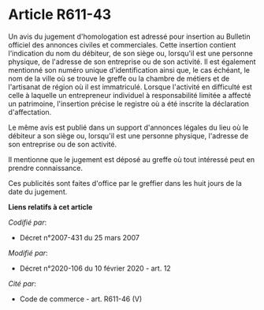 # Article R611-43

Un avis du jugement d'homologation est adressé pour insertion au Bulletin officiel des annonces civiles et commerciales.
Cette insertion contient l'indication du nom du débiteur, de son siège ou, lorsqu'il est une personne physique, de l'adresse
de son entreprise ou de son activité. Il est également mentionné son numéro unique d'identification ainsi que, le cas
échéant, le nom de la ville où se trouve le greffe ou la chambre de métiers et de l'artisanat de région où il est
immatriculé. Lorsque l'activité en difficulté est celle à laquelle un entrepreneur individuel à responsabilité limitée a
affecté un patrimoine, l'insertion précise le registre où a été inscrite la déclaration d'affectation.

Le même avis est publié dans un support d'annonces légales du lieu où le débiteur a son siège ou, lorsqu'il est une personne
physique, l'adresse de son entreprise ou de son activité.

Il mentionne que le jugement est déposé au greffe où tout intéressé peut en prendre connaissance.

Ces publicités sont faites d'office par le greffier dans les huit jours de la date du jugement.

**Liens relatifs à cet article**

_Codifié par_:

  - Décret n°2007-431 du 25 mars 2007

_Modifié par_:

  - Décret n°2020-106 du 10 février 2020 - art. 12

_Cité par_:

  - Code de commerce - art. R611-46 (V)
